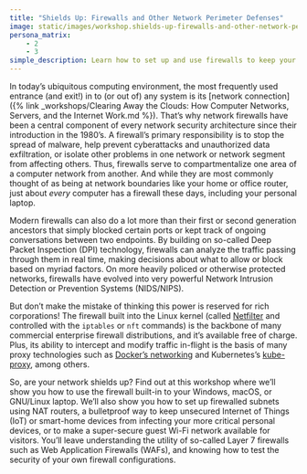 ```yaml
---
title: "Shields Up: Firewalls and Other Network Perimeter Defenses"
image: static/images/workshop.shields-up-firewalls-and-other-network-perimeter-defenses.square.jpg
persona_matrix:
    - 2
    - 3
simple_description: Learn how to set up and use firewalls to keep your computer safe from attacks coming from the Internet or other computers on the same networks as yours. This workshop, which is focused on keeping attackers out of a network, will introduce you to the Linux kernel's Netfilter subsystem, which is the free and incredibly powerful firewall built-in to just about every computer from toasters to supercomputers. You'll also learn about consumer firewalls like the ones that come with your Mac or Windows laptop that you should probably be using to make sure you're as safe as possible whenever you connect to Wi-Fi.
---
```


In today&rsquo;s ubiquitous computing environment, the most frequently used entrance (and exit!) in to (or out of) any system is its [network connection]({% link _workshops/Clearing Away the Clouds: How Computer Networks, Servers, and the Internet Work.md %}). That&rsquo;s why network firewalls have been a central component of every network security architecture since their introduction in the 1980&rsquo;s. A firewall&rsquo;s primary responsibility is to stop the spread of malware, help prevent cyberattacks and unauthorized data exfiltration, or isolate other problems in one network or network segment from affecting others. Thus, firewalls serve to compartmentalize one area of a computer network from another. And while they are most commonly thought of as being at network boundaries like your home or office router, just about *every* computer has a firewall these days, including your personal laptop.

Modern firewalls can also do a lot more than their first or second generation ancestors that simply blocked certain ports or kept track of ongoing conversations between two endpoints. By building on so-called Deep Packet Inspection (DPI) technology, firewalls can analyze the traffic passing through them in real time, making decisions about what to allow or block based on myriad factors. On more heavily policed or otherwise protected networks, firewalls have evolved into very powerful Network Intrusion Detection or Prevention Systems (NIDS/NIPS).

But don&rsquo;t make the mistake of thinking this power is reserved for rich corporations! The firewall built into the Linux kernel (called [Netfilter](https://www.netfilter.org/) and controlled with the `iptables` or `nft` commands) is the backbone of many commercial enterprise firewall distributions, and it&rsquo;s available free of charge. Plus, its ability to intercept and modify traffic in-flight is the basis of many proxy technologies such as [Docker&rsquo;s networking](https://docs.docker.com/network/) and Kubernetes&rsquo;s [kube-proxy](https://kubernetes.io/docs/reference/command-line-tools-reference/kube-proxy/), among others.

So, are your network shields up? Find out at this workshop where we&rsquo;ll show you how to use the firewall built-in to your Windows, macOS, or GNU/Linux laptop. We&rsquo;ll also show you how to set up firewalled subnets using NAT routers, a bulletproof way to keep unsecured Internet of Things (IoT) or smart-home devices from infecting your more critical personal devices, or to make a super-secure guest Wi-Fi network available for visitors. You&rsquo;ll leave understanding the utility of so-called Layer 7 firewalls such as Web Application Firewalls (WAFs), and knowing how to test the security of your own firewall configurations.
